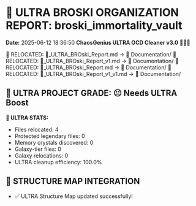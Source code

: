 # 🌌 ULTRA BROSKI ORGANIZATION REPORT: broski_immortality_vault
**Date:** 2025-06-12 18:36:50
**ChaosGenius ULTRA OCD Cleaner v3.0** 🧠💜🌌

📁 RELOCATED: 🌌_ULTRA_BROski_Report.md → 📝 Documentation/
📁 RELOCATED: 🌌_ULTRA_BROski_Report_v1.md → 📝 Documentation/
📁 RELOCATED: 🌌_ULTRA_BROski_Report.md → 📝 Documentation/
📁 RELOCATED: 🌌_ULTRA_BROski_Report_v1_v1.md → 📝 Documentation/

## 🌌 ULTRA PROJECT GRADE: 😐 Needs ULTRA Boost
**🧠 ULTRA STATS:**
- Files relocated: 4
- Protected legendary files: 0
- Memory crystals discovered: 0
- Galaxy-tier files: 0
- Galaxy relocations: 0
- ULTRA cleanup efficiency: 100.0%

## 🔄 STRUCTURE MAP INTEGRATION
- ✅ ULTRA Structure Map updated successfully!